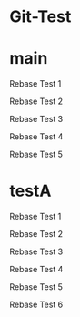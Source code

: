 # Git-Test

# main

Rebase Test 1

Rebase Test 2

Rebase Test 3

Rebase Test 4

Rebase Test 5

# testA

Rebase Test 1

Rebase Test 2

Rebase Test 3

Rebase Test 4

Rebase Test 5

Rebase Test 6